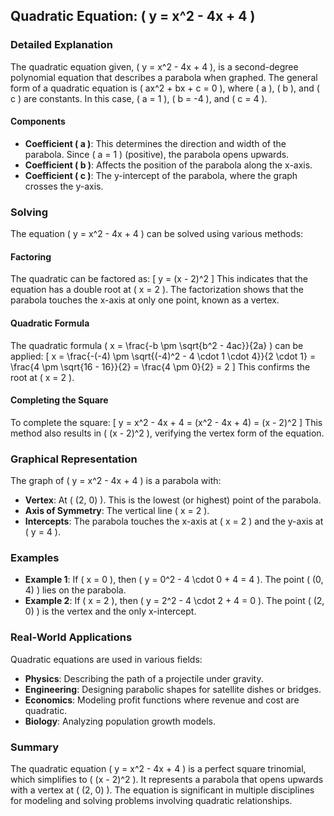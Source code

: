 ## Quadratic Equation: \( y = x^2 - 4x + 4 \)

### Detailed Explanation

The quadratic equation given, \( y = x^2 - 4x + 4 \), is a second-degree polynomial equation that describes a parabola when graphed. The general form of a quadratic equation is \( ax^2 + bx + c = 0 \), where \( a \), \( b \), and \( c \) are constants. In this case, \( a = 1 \), \( b = -4 \), and \( c = 4 \).

#### Components

- **Coefficient \( a \)**: This determines the direction and width of the parabola. Since \( a = 1 \) (positive), the parabola opens upwards.
- **Coefficient \( b \)**: Affects the position of the parabola along the x-axis.
- **Coefficient \( c \)**: The y-intercept of the parabola, where the graph crosses the y-axis.

### Solving

The equation \( y = x^2 - 4x + 4 \) can be solved using various methods:

#### Factoring

The quadratic can be factored as:
\[
y = (x - 2)^2
\]
This indicates that the equation has a double root at \( x = 2 \). The factorization shows that the parabola touches the x-axis at only one point, known as a vertex.

#### Quadratic Formula

The quadratic formula \( x = \frac{-b \pm \sqrt{b^2 - 4ac}}{2a} \) can be applied:
\[
x = \frac{-(-4) \pm \sqrt{(-4)^2 - 4 \cdot 1 \cdot 4}}{2 \cdot 1} = \frac{4 \pm \sqrt{16 - 16}}{2} = \frac{4 \pm 0}{2} = 2
\]
This confirms the root at \( x = 2 \).

#### Completing the Square

To complete the square:
\[
y = x^2 - 4x + 4 = (x^2 - 4x + 4) = (x - 2)^2
\]
This method also results in \( (x - 2)^2 \), verifying the vertex form of the equation.

### Graphical Representation

The graph of \( y = x^2 - 4x + 4 \) is a parabola with:
- **Vertex**: At \( (2, 0) \). This is the lowest (or highest) point of the parabola.
- **Axis of Symmetry**: The vertical line \( x = 2 \).
- **Intercepts**: The parabola touches the x-axis at \( x = 2 \) and the y-axis at \( y = 4 \).

### Examples

- **Example 1**: If \( x = 0 \), then \( y = 0^2 - 4 \cdot 0 + 4 = 4 \). The point \( (0, 4) \) lies on the parabola.
- **Example 2**: If \( x = 2 \), then \( y = 2^2 - 4 \cdot 2 + 4 = 0 \). The point \( (2, 0) \) is the vertex and the only x-intercept.

### Real-World Applications

Quadratic equations are used in various fields:

- **Physics**: Describing the path of a projectile under gravity.
- **Engineering**: Designing parabolic shapes for satellite dishes or bridges.
- **Economics**: Modeling profit functions where revenue and cost are quadratic.
- **Biology**: Analyzing population growth models.

### Summary

The quadratic equation \( y = x^2 - 4x + 4 \) is a perfect square trinomial, which simplifies to \( (x - 2)^2 \). It represents a parabola that opens upwards with a vertex at \( (2, 0) \). The equation is significant in multiple disciplines for modeling and solving problems involving quadratic relationships.


